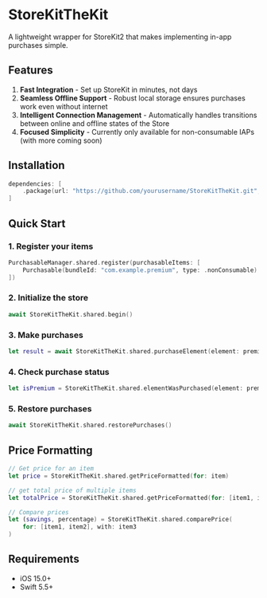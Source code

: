 # StoreKitTheKit

A lightweight wrapper for StoreKit2 that makes implementing in-app purchases simple.

## Features

1. **Fast Integration** - Set up StoreKit in minutes, not days
2. **Seamless Offline Support** - Robust local storage ensures purchases work even without internet
3. **Intelligent Connection Management** - Automatically handles transitions between online and offline states of the Store
4. **Focused Simplicity** - Currently only available for non-consumable IAPs (with more coming soon)

## Installation

```swift
dependencies: [
    .package(url: "https://github.com/yourusername/StoreKitTheKit.git", from: "1.0.0")
]
```

## Quick Start

### 1. Register your items
```swift
PurchasableManager.shared.register(purchasableItems: [
    Purchasable(bundleId: "com.example.premium", type: .nonConsumable)
])
```

### 2. Initialize the store
```swift
await StoreKitTheKit.shared.begin()
```

### 3. Make purchases
```swift
let result = await StoreKitTheKit.shared.purchaseElement(element: premiumItem)
```

### 4. Check purchase status
```swift
let isPremium = StoreKitTheKit.shared.elementWasPurchased(element: premiumItem)
```

### 5. Restore purchases
```swift
await StoreKitTheKit.shared.restorePurchases()
```

## Price Formatting

```swift
// Get price for an item
let price = StoreKitTheKit.shared.getPriceFormatted(for: item)

// get total price of multiple items
let totalPrice = StoreKitTheKit.shared.getPriceFormatted(for: [item1, item2])

// Compare prices
let (savings, percentage) = StoreKitTheKit.shared.comparePrice(
    for: [item1, item2], with: item3
)
```

## Requirements
- iOS 15.0+
- Swift 5.5+
